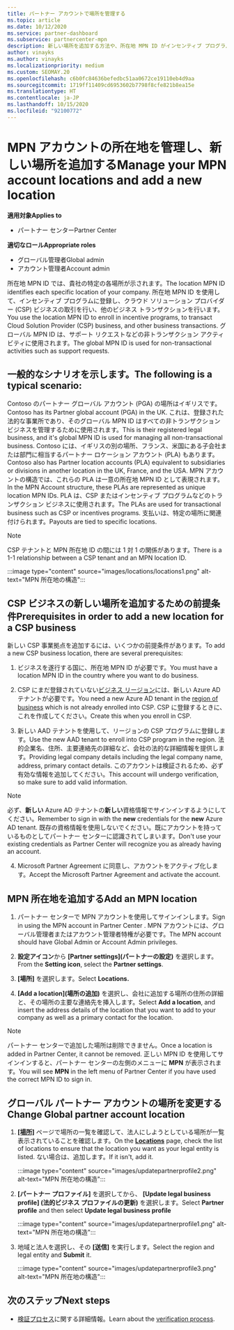 ```yaml
---
title: パートナー アカウントで場所を管理する
ms.topic: article
ms.date: 10/12/2020
ms.service: partner-dashboard
ms.subservice: partnercenter-mpn
description: 新しい場所を追加する方法や、所在地 MPN ID がインセンティブ プログラム、CSP ビジネス、サブスクリプション、その他のトランザクションでどのように使用されるかについて説明します。
author: vinayks
ms.author: vinayks
ms.localizationpriority: medium
ms.custom: SEOMAY.20
ms.openlocfilehash: c6b0fc84636befedbc51aa0672ce19110eb4d9aa
ms.sourcegitcommit: 1719ff11409cd6953602b7798f8cfe821b8ea15e
ms.translationtype: HT
ms.contentlocale: ja-JP
ms.lasthandoff: 10/15/2020
ms.locfileid: "92100772"
---
```

# <a name="manage-your-mpn-account-locations-and-add-a-new-location"></a><span data-ttu-id="b6b70-103">MPN アカウントの所在地を管理し、新しい場所を追加する</span><span class="sxs-lookup"><span data-stu-id="b6b70-103">Manage your MPN account locations and add a new location</span></span>

<span data-ttu-id="b6b70-104">**適用対象**</span><span class="sxs-lookup"><span data-stu-id="b6b70-104">**Applies to**</span></span>

- <span data-ttu-id="b6b70-105">パートナー センター</span><span class="sxs-lookup"><span data-stu-id="b6b70-105">Partner Center</span></span>

<span data-ttu-id="b6b70-106">**適切なロール**</span><span class="sxs-lookup"><span data-stu-id="b6b70-106">**Appropriate roles**</span></span>

- <span data-ttu-id="b6b70-107">グローバル管理者</span><span class="sxs-lookup"><span data-stu-id="b6b70-107">Global admin</span></span>
- <span data-ttu-id="b6b70-108">アカウント管理者</span><span class="sxs-lookup"><span data-stu-id="b6b70-108">Account admin</span></span>

<span data-ttu-id="b6b70-109">所在地 MPN ID では、貴社の特定の各場所が示されます。</span><span class="sxs-lookup"><span data-stu-id="b6b70-109">The location MPN ID identifies each specific location of your company.</span></span> <span data-ttu-id="b6b70-110">所在地 MPN ID を使用して、インセンティブ プログラムに登録し、クラウド ソリューション プロバイダー (CSP) ビジネスの取引を行い、他のビジネス トランザクションを行います。</span><span class="sxs-lookup"><span data-stu-id="b6b70-110">You use the location MPN ID to enroll in incentive programs, to transact Cloud Solution Provider (CSP) business, and other business transactions.</span></span> <span data-ttu-id="b6b70-111">グローバル MPN ID は、サポート リクエストなどの非トランザクション アクティビティに使用されます。</span><span class="sxs-lookup"><span data-stu-id="b6b70-111">The global MPN ID is used for non-transactional activities such as support requests.</span></span>

## <a name="the-following-is-a-typical-scenario"></a><span data-ttu-id="b6b70-112">一般的なシナリオを示します。</span><span class="sxs-lookup"><span data-stu-id="b6b70-112">The following is a typical scenario:</span></span>

<span data-ttu-id="b6b70-113">Contoso のパートナー グローバル アカウント (PGA) の場所はイギリスです。</span><span class="sxs-lookup"><span data-stu-id="b6b70-113">Contoso has its Partner global account (PGA) in the UK.</span></span> <span data-ttu-id="b6b70-114">これは、登録された法的な事業所であり、そのグローバル MPN ID はすべての非トランザクション ビジネスを管理するために使用されます。</span><span class="sxs-lookup"><span data-stu-id="b6b70-114">This is their registered legal business, and it's global MPN ID is used for managing all non-transactional business.</span></span> <span data-ttu-id="b6b70-115">Contoso には、イギリスの別の場所、フランス、米国にある子会社または部門に相当するパートナー ロケーション アカウント (PLA) もあります。</span><span class="sxs-lookup"><span data-stu-id="b6b70-115">Contoso also has Partner location accounts (PLA) equivalent to subsidiaries or divisions in another location in the UK, France, and the USA.</span></span> <span data-ttu-id="b6b70-116">MPN アカウントの構造では、これらの PLA は一意の所在地 MPN ID として表現されます。</span><span class="sxs-lookup"><span data-stu-id="b6b70-116">In the MPN Account structure, these PLAs are represented as unique location MPN IDs.</span></span> <span data-ttu-id="b6b70-117">PLA は、CSP またはインセンティブ プログラムなどのトランザクション ビジネスに使用されます。</span><span class="sxs-lookup"><span data-stu-id="b6b70-117">The PLAs are used for transactional business such as CSP or incentives programs.</span></span> <span data-ttu-id="b6b70-118">支払いは、特定の場所に関連付けられます。</span><span class="sxs-lookup"><span data-stu-id="b6b70-118">Payouts are tied to specific locations.</span></span> 

>[!NOTE]
><span data-ttu-id="b6b70-119">CSP テナントと MPN 所在地 ID の間には 1 対 1 の関係があります。</span><span class="sxs-lookup"><span data-stu-id="b6b70-119">There is a 1-1 relationship between a CSP tenant and an MPN location ID.</span></span>

:::image type="content" source="images/locations/locations1.png" alt-text="MPN 所在地の構造":::

## <a name="prerequisites-in-order-to-add-a-new-location-for-a-csp-business"></a><span data-ttu-id="b6b70-121">CSP ビジネスの新しい場所を追加するための前提条件</span><span class="sxs-lookup"><span data-stu-id="b6b70-121">Prerequisites in order to add a new location for a CSP business</span></span>

<span data-ttu-id="b6b70-122">新しい CSP 事業拠点を追加するには、いくつかの前提条件があります。</span><span class="sxs-lookup"><span data-stu-id="b6b70-122">To add a new CSP business location, there are several prerequisites:</span></span>

1. <span data-ttu-id="b6b70-123">ビジネスを遂行する国に、所在地 MPN ID が必要です。</span><span class="sxs-lookup"><span data-stu-id="b6b70-123">You must have a location MPN ID in the country where you want to do business.</span></span>

1. <span data-ttu-id="b6b70-124">CSP にまだ登録されていない[ビジネス リージョン](regional-authorization-overview.md)には、新しい Azure AD テナントが必要です。</span><span class="sxs-lookup"><span data-stu-id="b6b70-124">You need a new Azure AD tenant in the [region of business](regional-authorization-overview.md) which is not already enrolled into CSP.</span></span> <span data-ttu-id="b6b70-125">CSP に登録するときに、これを作成してください。</span><span class="sxs-lookup"><span data-stu-id="b6b70-125">Create this when you enroll in CSP.</span></span>
 
3. <span data-ttu-id="b6b70-126">新しい AAD テナントを使用して、リージョンの CSP プログラムに登録します。</span><span class="sxs-lookup"><span data-stu-id="b6b70-126">Use the new AAD tenant to enroll into CSP program in the region.</span></span>
<span data-ttu-id="b6b70-127">法的企業名、住所、主要連絡先の詳細など、会社の法的な詳細情報を提供します。</span><span class="sxs-lookup"><span data-stu-id="b6b70-127">Providing legal company details including the legal company name, address, primary contact details.</span></span> <span data-ttu-id="b6b70-128">このアカウントは検証されるため、必ず有効な情報を追加してください。</span><span class="sxs-lookup"><span data-stu-id="b6b70-128">This account will undergo verification, so make sure to add valid information.</span></span>

>[!NOTE] 
 ><span data-ttu-id="b6b70-129">必ず、**新しい** Azure AD テナントの**新しい**資格情報でサインインするようにしてください。</span><span class="sxs-lookup"><span data-stu-id="b6b70-129">Remember to sign in with the **new** credentials for the **new** Azure AD tenant.</span></span> <span data-ttu-id="b6b70-130">既存の資格情報を使用しないでください。既にアカウントを持っているものとしてパートナー センターに認識されてしまいます。</span><span class="sxs-lookup"><span data-stu-id="b6b70-130">Don't use your existing credentials as Partner Center will recognize you as already having an account.</span></span>

4. <span data-ttu-id="b6b70-131">Microsoft Partner Agreement に同意し、アカウントをアクティブ化します。</span><span class="sxs-lookup"><span data-stu-id="b6b70-131">Accept the Microsoft Partner Agreement and activate the account.</span></span>

## <a name="add-an-mpn-location"></a><span data-ttu-id="b6b70-132">MPN 所在地を追加する</span><span class="sxs-lookup"><span data-stu-id="b6b70-132">Add an MPN location</span></span>

1. <span data-ttu-id="b6b70-133">パートナー センターで MPN アカウントを使用してサインインします。</span><span class="sxs-lookup"><span data-stu-id="b6b70-133">Sign in using the MPN account in Partner Center .</span></span> <span data-ttu-id="b6b70-134">MPN アカウントには、グローバル管理者またはアカウント管理者特権が必要です。</span><span class="sxs-lookup"><span data-stu-id="b6b70-134">The MPN account should have Global Admin or Account Admin privileges.</span></span> 

1. <span data-ttu-id="b6b70-135">**設定アイコン**から **[Partner settings]\(パートナーの設定\)** を選択します。</span><span class="sxs-lookup"><span data-stu-id="b6b70-135">From the **Setting icon**, select the **Partner settings**.</span></span>

2. <span data-ttu-id="b6b70-136">**[場所]** を選択します。</span><span class="sxs-lookup"><span data-stu-id="b6b70-136">Select **Locations.**</span></span>

3. <span data-ttu-id="b6b70-137">**[Add a location]\(場所の追加\)** を選択し、会社に追加する場所の住所の詳細と、その場所の主要な連絡先を挿入します。</span><span class="sxs-lookup"><span data-stu-id="b6b70-137">Select **Add a location**, and insert the address details of the location that you want to add to your company as well as a primary contact for the location.</span></span>

> [!NOTE]
> <span data-ttu-id="b6b70-138">パートナー センターで追加した場所は削除できません。</span><span class="sxs-lookup"><span data-stu-id="b6b70-138">Once a location is added in Partner Center, it cannot be removed.</span></span> <span data-ttu-id="b6b70-139">正しい MPN ID を使用してサインインすると、パートナー センターの左側のメニューに **MPN** が表示されます。</span><span class="sxs-lookup"><span data-stu-id="b6b70-139">You will see **MPN** in the left menu of Partner Center if you have used the correct MPN ID to sign in.</span></span>

## <a name="change-global-partner-account-location"></a><span data-ttu-id="b6b70-140">グローバル パートナー アカウントの場所を変更する</span><span class="sxs-lookup"><span data-stu-id="b6b70-140">Change Global partner account location</span></span>

1. <span data-ttu-id="b6b70-141">**[[場所]](https://partner.microsoft.com/pcv/accountsettings/locationsprofile)** ページで場所の一覧を確認して、法人にしようとしている場所が一覧表示されていることを確認します。</span><span class="sxs-lookup"><span data-stu-id="b6b70-141">On the **[Locations](https://partner.microsoft.com/pcv/accountsettings/locationsprofile)** page, check the list of locations to ensure that the location you want as your legal entity is listed.</span></span> <span data-ttu-id="b6b70-142">ない場合は、追加します。</span><span class="sxs-lookup"><span data-stu-id="b6b70-142">If it isn't, add it.</span></span>

   :::image type="content" source="images/updatepartnerprofile2.png" alt-text="MPN 所在地の構造":::

2. <span data-ttu-id="b6b70-144">**[パートナー プロファイル]** を選択してから、 **[Update legal business profile] (法的ビジネス プロファイルの更新)** を選択します。</span><span class="sxs-lookup"><span data-stu-id="b6b70-144">Select **Partner profile** and then select **Update legal business profile**</span></span>

   :::image type="content" source="images/updatepartnerprofile1.png" alt-text="MPN 所在地の構造":::

3. <span data-ttu-id="b6b70-146">地域と法人を選択し、その **[送信]** を実行します。</span><span class="sxs-lookup"><span data-stu-id="b6b70-146">Select the region and legal entity and **Submit** it.</span></span>

   :::image type="content" source="images/updatepartnerprofile3.png" alt-text="MPN 所在地の構造":::

## <a name="next-steps"></a><span data-ttu-id="b6b70-148">次のステップ</span><span class="sxs-lookup"><span data-stu-id="b6b70-148">Next steps</span></span>

- <span data-ttu-id="b6b70-149">[検証プロセス](verification-responses.md)に関する詳細情報。</span><span class="sxs-lookup"><span data-stu-id="b6b70-149">Learn about the [verification process](verification-responses.md).</span></span>
